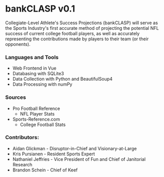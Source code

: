 # bankCLASP v0.1
Collegiate-Level Athlete's Success Projections (bankCLASP) will serve as the Sports Industry's first accurate method of projecting the potential NFL success of current college football players, as well as accurately representing the contributions made by players to their team (or their opponents). 

### Languages and Tools
* Web Frontend in Vue
* Databasing with SQLite3
* Data Collection with Python and BeautifulSoup4
* Data Processing with numPy

### Sources
* Pro Football Reference
  * NFL Player Stats
* Sports-Reference.com
  * College Football Stats

### Contributors: 
* Aidan Glickman - Disruptor-in-Chief and Visionary-at-Large
* Kris Pursianen - Resident Sports Expert
* Nathaniel Jeffries - Vice President of Fun and Chief of Janitorial Research
* Brandon Schein - Chief of Keef
